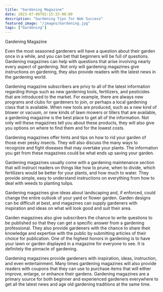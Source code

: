 ```yaml
---
title: "Gardening Magazine"
date: 2023-07-06T02:15:33-08:00
description: "Gardening Tips for Web Success"
featured_image: "/images/Gardening.jpg"
tags: ["Gardening"]
---
```


Gardening Magazine

Even the most seasoned gardeners will have a question about their garden once in a while, and you can bet that beginners will be full of questions.  Gardening magazines can help with questions that arise involving nearly every aspect of gardening.  Not only will gardening magazines give instructions on gardening, they also provide readers with the latest news in the gardening world.  

Gardening magazine subscribers are privy to all of the latest information regarding things such as new gardening tools, fertilizers, and pesticides that are introduced to the market.  For example, there are always new programs and clubs for gardeners to join, or perhaps a local gardening class that is available.  When new tools are produced, such as a new kind of blower or vacuum, or new kinds of lawn mowers or tillers that are available, a gardening magazine is the best place to get all of the information.  Not only will these magazines tell you about these products, they will also give you options on where to find them and for the lowest costs.
      
Gardening magazines offer hints and tips on how to rid your garden of those ever pesky insects.  They will also discuss the many ways to recognize and fight diseases that may overtake your plants.  The information you get from these magazines could be what ends up saving your garden.
      
Gardening magazines usually come with a gardening maintenance section that will instruct readers on things like how to prune, when to divide, which fertilizers would be better for your plants, and how much to water.  They provide simple, easy to understand instructions on everything from how to deal with weeds to planting tulips.
      
Gardening magazines give ideas about landscaping and, if enforced, could change the entire outlook of your yard or flower garden.  Garden designs can be difficult at best, and magazines can supply gardeners with inspiration and ideas on what will look good and suit their area.  
      
Garden magazines also give subscribers the chance to write questions to be published so that they can get a specific answer from a gardening professional.  They also provide gardeners with the chance to share their knowledge and expertise with the public by submitting articles of their choice for publication.  One of the highest honors in gardening is to have your lawn or garden displayed in a magazine for everyone to see.  It is definitely the pinnacle of gardening.
      
Gardening magazines provide gardeners with inspiration, ideas, instruction, and even entertainment. Many times gardening magazines will also provide readers with coupons that they can use to purchase items that will either improve, enlarge, or enhance their gardens.  Gardening magazines are a primary source for both beginner and experienced gardeners everywhere to get all the latest news and age old gardening traditions at the same time.

